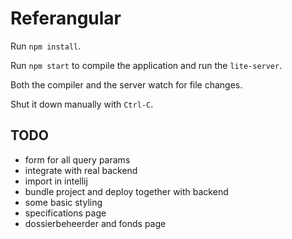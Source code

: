 # Referangular

Run `npm install`.

Run `npm start` to compile the application and run the `lite-server`.

Both the compiler and the server watch for file changes.

Shut it down manually with `Ctrl-C`.

## TODO

* form for all query params
* integrate with real backend
* import in intellij
* bundle project and deploy together with backend
* some basic styling
* specifications page
* dossierbeheerder and fonds page


